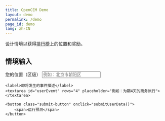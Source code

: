 ```yaml
---
title: OpenCEM Demo
layout: demo
permalink: /demo
page_id: demo
lang: zh-CN
---
```


设计情境以获得[排行榜](/leaderboard.html)上的位置和奖励。

<!-- 用户输入部分 -->
<div class="input-section">
    <h2>情境输入</h2>
    <label>您的位置（区级）</label>
    <input type="text" id="userLocation" placeholder="例如：北京市朝阳区">
    
    <label>即将发生的事件描述</label>
    <textarea id="userEvent" rows="4" placeholder="例如：为期4天的商务旅行"></textarea>

    <button class="submit-button" onclick="submitUserData()">
        <span>运行预测</span>
    </button>
</div>

<!-- 结果显示部分 -->
<div class="results-section" id="results" style="display: none;">
    <h2>预测结果</h2>
    <p id="predictionText"></p>
    
    <div class="data-grid">
        <!-- 天气卡片 -->
        <div class="chart-card">
            <h3>实时天气</h3>
            <div class="canvas-container">
                <canvas id="weatherChart"></canvas>
            </div>
            <div class="weather-stats">
                <span id="currentTemp"></span>
                <span id="humidity"></span>
                <span id="windSpeed"></span>
            </div>
        </div>

        <!-- 能源组成卡片 -->
        <div class="chart-card">
            <h3>能源消耗</h3>
            <div class="canvas-container">
                <canvas id="energyPieChart"></canvas>
            </div>
        </div>

        <!-- 使用趋势卡片 -->
        <div class="chart-card" style="grid-column: span 2">
            <h3>用电趋势</h3>
            <div class="canvas-container">
                <canvas id="usageTrendChart"></canvas>
            </div>
        </div>

        <!-- 效率卡片 -->
        <div class="chart-card">
            <h3>空调效率</h3>
            <div class="gauge-container">
                <canvas id="efficiencyGauge"></canvas>
                <div class="gauge-label">COP: <span id="copValue"></span></div>
            </div>
        </div>
    </div>
</div>

<!-- 反馈部分 -->
<div class="feedback-section" id="feedback" style="display: none;">
    <h2>模型反馈</h2>
    
    <label>预测准确性评估</label>
    <select id="accuracy">
        <option value="accurate">与实际值非常接近（±5%）</option>
        <option value="partial">部分准确（±10%）</option>
        <option value="inaccurate">显著偏差（>15%）</option>
    </select>

    <div class="feedback-details-grid">
        <div>
            <label>主要差异领域</label>
            <select id="errorType">
                <option value="load">负荷大小</option>
                <option value="timing">峰值时间</option>
                <option value="duration">事件持续时间</option>
                <option value="other">其他因素</option>
            </select>
        </div>
        <div>
            <label>观测值</label>
            <input type="number" id="observedValue" placeholder="实际用电量（kWh）">
        </div>
    </div>

    <label>详细差异报告</label>
    <textarea id="correctPrediction" rows="6" 
        placeholder="请包括：
- 测量方法
- 观测时间段
- 任何外部影响因素
- 建议的模型调整"></textarea>

    <button class="submit-button" onclick="submitFeedback()">
        <span>提交性能反馈</span>
    </button>
</div>
